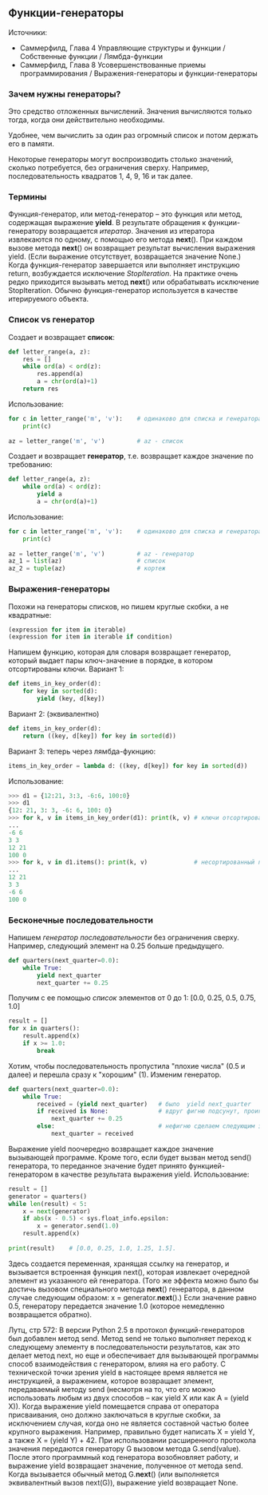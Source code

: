 ## Функции-генераторы 

Источники:
* Саммерфилд, Глава 4 Управляющие структуры и функции / Собственные функции / Лямбда-функции
* Саммерфилд, Глава 8 Усовершенствованные приемы программирования / Выражения-генераторы и функции-генераторы

### Зачем нужны генераторы?

Это средство отложенных вычислений. Значения вычисляются только тогда, когда они действительно необходимы.

Удобнее, чем вычислить за один раз огромный список и потом держать его в памяти.

Некоторые генераторы могут воспроизводить столько значений, сколько потребуется, без ограничения сверху. Например, последовательность квадратов 1, 4, 9, 16 и так далее.

### Термины

Функция-генератор, или метод-генератор – это функция или
метод, содержащая выражение **yield**. В результате обращения
к функции-генератору возвращается _итератор_. Значения из итератора извлекаются по одному, с помощью его метода __next__().
При каждом вызове метода __next__() он возвращает результат
вычисления выражения yield. (Если выражение отсутствует,
возвращается значение None.) Когда функция-генератор завершается или выполняет инструкцию return, возбуждается исключение *StopIteration*.
На практике очень редко приходится вызывать метод __next__()
или обрабатывать исключение StopIteration. Обычно функция-генератор используется в качестве итерируемого объекта.

### Список vs генератор

Создает и возвращает **список**:
```python
def letter_range(a, z):
    res = []
    while ord(a) < ord(z):
        res.append(a)
        a = chr(ord(a)+1)
    return res
```
Использование:
```python
for c in letter_range('m', 'v'):    # одинаково для списка и генератора
    print(c)
    
az = letter_range('m', 'v')         # az - список    
```    

Создает и возвращает **генератор**, т.е. возвращает каждое значение по требованию:
```python
def letter_range(a, z):
    while ord(a) < ord(z):
        yield a
        a = chr(ord(a)+1)
```

Использование:
```python
for c in letter_range('m', 'v'):    # одинаково для списка и генератора
    print(c)
    
az = letter_range('m', 'v')         # az - генератор
az_1 = list(az)                     # список
az_2 = tuple(az)                    # кортеж
```    

### Выражения-генераторы

Похожи на генераторы списков, но пишем круглые скобки, а не квадратные:
```python
(expression for item in iterable)
(expression for item in iterable if condition)
```

Напишем функцию, которая для словаря возвращает генератор, который выдает пары ключ-значение в порядке, в котором отсортированы ключи.
Вариант 1:
```python
def items_in_key_order(d):
    for key in sorted(d):
        yield (key, d[key])
```

Вариант 2: (эквивалентно)
```python
def items_in_key_order(d):
    return ((key, d[key]) for key in sorted(d))
```

Вариант 3: теперь через лямбда-фукнцию:
```python
items_in_key_order = lambda d: ((key, d[key]) for key in sorted(d))
```

Использование:
```python
>>> d1 = {12:21, 3:3, -6:6, 100:0}
>>> d1
{12: 21, 3: 3, -6: 6, 100: 0}
>>> for k, v in items_in_key_order(d1): print(k, v) # ключи отсортированы
...
-6 6
3 3
12 21
100 0
>>> for k, v in d1.items(): print(k, v)             # несортированный порядок
...
12 21
3 3
-6 6
100 0
```

### Бесконечные последовательности

Напишем _генератор последовательности_ без ограничения сверху. Например, следующий элемент на 0.25 больше предыдущего.

```python
def quarters(next_quarter=0.0):
    while True:
        yield next_quarter
        next_quarter += 0.25
```
Получим с ее помощью _список_ элементов от 0 до 1: \[0.0, 0.25, 0.5, 0.75, 1.0\]

```python
result = []
for x in quarters():
    result.append(x)
    if x >= 1.0:
        break
```

Хотим, чтобы последовательность пропустила "плохие числа" (0.5 и далее) и перешла сразу к "хорошим" (1).
Изменим генератор.

```python
def quarters(next_quarter=0.0):
    while True:
        received = (yield next_quarter)   # было  yield next_quarter
        if received is None:              # вдруг фигню подсунут, проигнорируем
            next_quarter += 0.25
        else:                             # нефигню сделаем следующим значением
            next_quarter = received
```
Выражение yield поочередно возвращает каждое значение вызывающей программе. Кроме того, если будет вызван метод send() генератора, то переданное значение будет принято функцией-генератором в качестве результата выражения yield. 
Использование:
```python
result = []
generator = quarters()
while len(result) < 5:
    x = next(generator)
    if abs(x - 0.5) < sys.float_info.epsilon:
        x = generator.send(1.0)
    result.append(x)
    
print(result)    # [0.0, 0.25, 1.0, 1.25, 1.5].   
```
Здесь создается переменная, хранящая ссылку на генератор, и вызывается встроенная функция next(), которая извлекает очередной элемент из указанного ей генератора. 
(Того же эффекта можно было бы достичь вызовом специального метода __next__() генератора, в данном
случае следующим образом: x = generator.__next__().) 
Если значение равно 0.5, генератору передается значение 1.0 (которое немедленно
возвращается обратно).

Лутц, стр 572:
В версии Python 2.5 в протокол функций-генераторов был добавлен метод send.
Метод send не только выполняет переход к следующему элементу в последовательности результатов, как это делает метод next, но еще и обеспечивает для вызывающей программы способ взаимодействия с генератором, влияя на его работу.
С технической точки зрения yield в настоящее время является не инструкцией, а выражением, которое возвращает элемент, передаваемый методу send (несмотря на то, что его можно использовать любым из двух способов – как yield X или как A = (yield X)). Когда выражение yield помещается справа от оператора
присваивания, оно должно заключаться в круглые скобки, за исключением
случая, когда оно не является составной частью более крупного выражения.
Например, правильно будет написать X = yield Y, а также X = (yield Y) + 42.
При использовании расширенного протокола значения передаются генератору
G вызовом метода G.send(value). После этого программный код генератора возобновляет работу, и выражение yield возвращает значение, полученное от метода
send. Когда вызывается обычный метод G.__next__() (или выполняется эквивалентный вызов next(G)), выражение yield возвращает None.